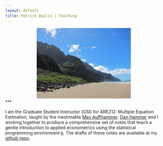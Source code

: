 ```yaml
---
layout: default
title: Patrick Baylis | Teaching
---
```


<center>
<img src="images/napalibeach.jpg" alt="Cloud's Rest Summit" width="60%" height="60%" class="shadow" />
</center>
***

I am the Graduate Student Instructor (GSI) for ARE212: Multiple Equation Estimation, taught by the inestimable [Max Auffhammer](http://are.berkeley.edu/~auffhammer/Maximilian_Auffhammer/Welcome.html). [Dan Hammer](http://www.danham.me/r/) and I working together to produce a comprehensive set of notes that teach a gentle introduction to applied econometrics using the statistical programming environment [`R`](http://www.r-project.org/). The drafts of these notes are available at my [github repo](http://www.github.com/pbaylis/ARE212).